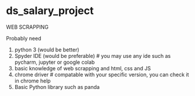 # ds_salary_project
WEB SCRAPPING


Probably need

1) python 3 (would be better)
2) Spyder IDE (would be preferable) # you may use any ide such as pycharm, jupyter or google colab
3) basic knowledge of web scrapping and html, css and JS
4) chrome driver # compatable with your specific version, you can check it in chrome help
5) Basic Python library such as panda 
